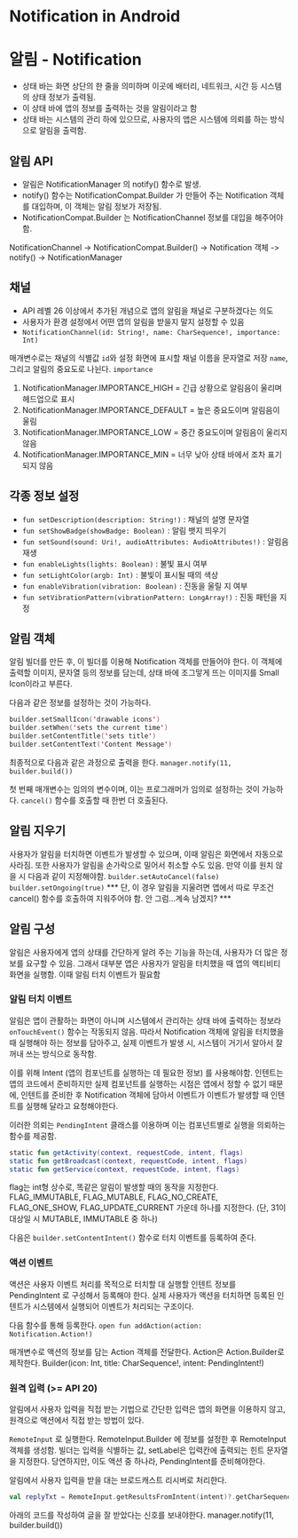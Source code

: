 # Notification in Android

# 알림 - Notification
- 상태 바는 화면 상단의 한 줄을 의미하며 이곳에 배터리, 네트워크, 시간 등 시스템의 상태 정보가 출력됨.
- 이 상태 바에 앱의 정보를 출력하는 것을 알림이라고 함
- 상태 바는 시스템의 관리 하에 있으므로, 사용자의 앱은 시스템에 의뢰를 하는 방식으로 알림을 출력함.

## 알림 API
- 알림은 NotificationManager 의 notify() 함수로 발생.
- notify() 함수는 NotificationCompat.Builder 가 만들어 주는 Notification 객체를 대입하며,
이 객체는 알림 정보가 저장됨.
- NotificationCompat.Builder 는 NotificationChannel 정보를 대입을 해주어야함.

NotificationChannel -> NotificationCompat.Builder() -> Notification 객체 
-> notify() -> NotificationManager

## 채널
* API 레벨 26 이상에서 추가된 개념으로 앱의 알림을 채널로 구분하겠다는 의도
* 사용자가 환경 설정에서 어떤 앱의 알림을 받을지 말지 설정할 수 있음
* `NotificationChannel(id: String!, name: CharSequence!, importance: Int)`

매개변수로는 채널의 식별값 `id`와 설정 화면에 표시할 채널 이름을 문자열로 저장 `name`, 그리고 알림의 중요도로 나뉜다. 
`importance`

1. NotificationManager.IMPORTANCE_HIGH = 긴급 상황으로 알림음이 울리며 헤드업으로 표시
2. NotificationManager.IMPORTANCE_DEFAULT = 높은 중요도이며 알림음이 울림
3. NotificationManager.IMPORTANCE_LOW = 중간 중요도이며 알림음이 울리지 않음
4. NotificationManager.IMPORTANCE_MIN = 너무 낮아 상태 바에서 조차 표기되지 않음

## 각종 정보 설정
* `fun setDescription(description: String!)` : 채널의 설명 문자열
* `fun setShowBadge(showBadge: Boolean)` : 알림 뱃지 띄우기
* `fun setSound(sound: Uri!, audioAttributes: AudioAttributes!)` : 알림음 재생
* `fun enableLights(lights: Boolean)` : 불빛 표시 여부
* `fun setLightColor(argb: Int)` : 불빛이 표시될 때의 색상
* `fun enableVibration(vibration: Boolean)` : 진동을 울릴 지 여부
* `fun setVibrationPattern(vibrationPattern: LongArray!)` : 진동 패턴을 지정

## 알림 객체
알림 빌더를 만든 후, 이 빌더를 이용해 Notification 객체를 만들어야 한다.
이 객체에 출력할 이미지, 문자열 등의 정보를 담는데, 상태 바에 조그맣게 뜨는 이미지를 Small Icon이라고 부른다.

다음과 같은 정보를 설정하는 것이 가능하다.
```kotlin
builder.setSmallIcon('drawable icons') 
builder.setWhen('sets the current time')
builder.setContentTitle('sets title')
builder.setContentText('Content Message')
```

최종적으로 다음과 같은 과정으로 출력을 한다.
`manager.notify(11, builder.build())`

첫 번째 매개변수는 임의의 변수이며, 이는 프로그래머가 임의로 설정하는 것이 가능하다.
`cancel()` 함수를 호출할 때 한번 더 호출된다.

## 알림 지우기
사용자가 알림을 터치하면 이벤트가 발생할 수 있으며, 이때 알림은 화면에서 자동으로 사라짐.
또한 사용자가 알림을 손가락으로 밀어서 취소할 수도 있음. 만약 이를 원치 않을 시 다음과 같이 지정해야함. 
`builder.setAutoCancel(false)`
`builder.setOngoing(true)`
*** 단, 이 경우 알림을 지울려면 앱에서 따로 무조건 cancel() 함수를 호출하여 지워주어야 함. 안 그럼...계속 남겠지? ***


## 알림 구성
알림은 사용자에게 앱의 상태를 간단하게 알려 주는 기능을 하는데, 사용자가 더 많은 정보를 요구할 수 있음.
그래서 대부분 앱은 사용자가 알림을 터치했을 때 앱의 액티비티 화면을 실행함. 이때 알림 터치 이벤트가 필요함

### 알림 터치 이벤트
알림은 앱이 관활하는 화면이 아니며 시스템에서 관리하는 상태 바에 출력하는 정보라 `onTouchEvent()` 함수는 작동되지 않음.
따라서 Notification 객체에 알림을 터치했을 때 실행해야 하는 정보를 담아주고, 실제 이벤트가 발생 시, 시스템이 거기서 알아서
잘 꺼내 쓰는 방식으로 동작함.

이를 위해 Intent (앱의 컴포넌트를 실행하는 데 필요한 정보) 를 사용해야함.
인텐트는 앱의 코드에서 준비하지만 실제 컴포넌트를 실행하는 시점은 앱에서 정할 수 없기 때문에,
인텐트를 준비한 후 Notification 객체에 담아서 이벤트가 이벤트가 발생할 때 인텐트를 실행해 달라고 요청해야한다.

이러한 의뢰는 `PendingIntent` 클래스를 이용하며 이는 컴포넌트별로 실행을 의뢰하는 함수를 제공함.
```kotlin
static fun getActivity(context, requestCode, intent, flags)
static fun getBroadcast(context, requestCode, intent, flags)
static fun getService(context, requestCode, intent, flags)
```

flag는 int형 상수로, 똑같은 알림이 발생할 때의 동작을 지정한다.
FLAG_IMMUTABLE, FLAG_MUTABLE, FLAG_NO_CREATE, FLAG_ONE_SHOW,
FLAG_UPDATE_CURRENT 가운데 하나를 지정한다. (단, 31이 대상일 시 MUTABLE, IMMUTABLE 중 하나)

다음은 `builder.setContentIntent()` 함수로 터치 이벤트를 등록하여 준다.

### 액션 이벤트
액션은 사용자 이벤트 처리를 목적으로 터치할 대 실행할 인텐트 정보를 PendingIntent 로 구성해서 등록해야 한다. 
실제 사용자가 액션을 터치하면 등록된 인텐트가 시스템에서 실행되어 이벤트가 처리되는 구조이다.

다음 함수를 통해 등록한다.
```open fun addAction(action: Notification.Action!)```

매개변수로 액션의 정보를 담는 Action 객체를 전달한다. Action은 Action.Builder로 제작한다.
Builder(icon: Int, title: CharSequence!, intent: PendingIntent!)

### 원격 입력 (>= API 20)
알림에서 사용자 입력을 직접 받는 기법으로 간단한 입력은 앱의 화면을 이용하지 않고, 원격으로 액션에서
직접 받는 방법이 있다. 

`RemoteInput` 로 실행한다.
RemoteInput.Builder 에 정보를 설정한 후 RemoteInput 객체를 생성함. 빌더는 입력을 식별하는 값, setLabel은
입력칸에 출력되는 힌트 문자열을 지정한다. 당연하지만, 이도 액션 중 하나라, PendingIntent를 준비해야한다.

알림에서 사용자 입력을 받을 대는 브로드캐스트 리시버로 처리한다.
```kotlin
val replyTxt = RemoteInput.getResultsFromIntent(intent)?.getCharSequence("아까 빌더에 들어간 식별값")
```

아래의 코드를 작성하여 글을 잘 받았다는 신호를 보내야한다.
manager.notify(11, builder.build())

